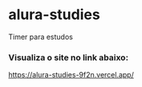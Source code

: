 # alura-studies
Timer para estudos 

### Visualiza o site no link abaixo:
https://alura-studies-9f2n.vercel.app/
